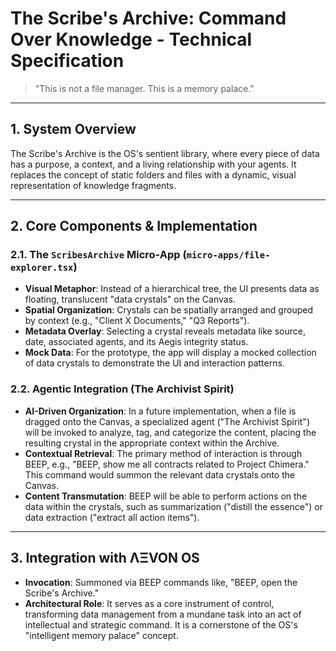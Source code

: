 # The Scribe's Archive: Command Over Knowledge - Technical Specification

> "This is not a file manager. This is a memory palace."

---

## 1. System Overview

The Scribe's Archive is the OS's sentient library, where every piece of data has a purpose, a context, and a living relationship with your agents. It replaces the concept of static folders and files with a dynamic, visual representation of knowledge fragments.

---

## 2. Core Components & Implementation

### 2.1. The `ScribesArchive` Micro-App (`micro-apps/file-explorer.tsx`)
- **Visual Metaphor**: Instead of a hierarchical tree, the UI presents data as floating, translucent "data crystals" on the Canvas.
- **Spatial Organization**: Crystals can be spatially arranged and grouped by context (e.g., "Client X Documents," "Q3 Reports").
- **Metadata Overlay**: Selecting a crystal reveals metadata like source, date, associated agents, and its Aegis integrity status.
- **Mock Data**: For the prototype, the app will display a mocked collection of data crystals to demonstrate the UI and interaction patterns.

### 2.2. Agentic Integration (The Archivist Spirit)
- **AI-Driven Organization**: In a future implementation, when a file is dragged onto the Canvas, a specialized agent ("The Archivist Spirit") will be invoked to analyze, tag, and categorize the content, placing the resulting crystal in the appropriate context within the Archive.
- **Contextual Retrieval**: The primary method of interaction is through BEEP, e.g., "BEEP, show me all contracts related to Project Chimera." This command would summon the relevant data crystals onto the Canvas.
- **Content Transmutation**: BEEP will be able to perform actions on the data within the crystals, such as summarization ("distill the essence") or data extraction ("extract all action items").

---

## 3. Integration with ΛΞVON OS

- **Invocation**: Summoned via BEEP commands like, "BEEP, open the Scribe's Archive."
- **Architectural Role**: It serves as a core instrument of control, transforming data management from a mundane task into an act of intellectual and strategic command. It is a cornerstone of the OS's "intelligent memory palace" concept.
